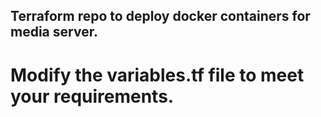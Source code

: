 ## Terraform repo to deploy docker containers for media server.

# Modify the variables.tf file to meet your requirements.